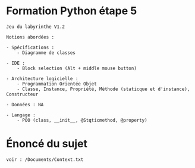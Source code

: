 # Formation Python étape 5

    Jeu du labyrinthe V1.2

    Notions abordées :

    - Spécifications : 
        - Diagramme de classes

    - IDE : 
        - Block selection (Alt + middle mouse button)

    - Architecture logicielle :
        - Programmation Orientée Objet
        - Classe, Instance, Propriété, Méthode (staticque et d'instance), Constructeur

    - Données : NA

    - Langage :
        - POO (class, __init__, @Stqticmethod, @property)

# Énoncé du sujet

    voir : /Documents/Context.txt
